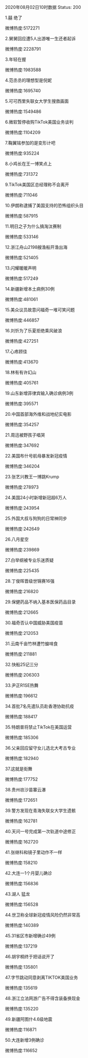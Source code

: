 2020年08月02日10时数据
Status: 200

1.囍 绝了

微博热度:5172271

2.舅舅回应遭5人出游唯一生还者起诉

微博热度:2228791

3.年轻在握

微博热度:1983588

4.范丞丞的理想型是倪妮

微博热度:1695740

5.可可西里失联女大学生搜救画面

微博热度:1549486

6.微软暂停收购TikTok美国业务谈判

微博热度:1104209

7.鞠翼铭参加的是变形计吧

微博热度:935224

8.小鸡长在王一博笑点上

微博热度:731372

9.TikTok美国区总经理称不会离开

微博热度:711046

10.伊朗称逮捕了美国支持的恐怖组织头目

微博热度:587915

11.明日之子为什么搞淘汰赛制

微博热度:533146

12.浙江舟山2198艘渔船开渔出海

微博热度:521405

13.闪耀暖暖声明

微博热度:517249

14.新疆新增本土病例30例

微博热度:481061

15.美众议员故意问福奇一堆可笑问题

微博热度:446857

16.刘忻为了乐夏拒绝乘风破浪

微博热度:427251

17.心疼顾佳

微博热度:413670

18.林有有许幻山

微博热度:405761

19.山东新增菲律宾输入确诊病例3例

微博热度:395571

20.中国首部海外维和战地纪实电影

微博热度:354257

21.周迅被野孩子唱哭

微博热度:347692

22.美国布什号航母暴发新冠疫情

微博热度:346204

23.张艺兴教王一博跳Krump

微博热度:278973

24.美国24小时新增新冠超6万人

微博热度:243954

25.外国大叔与狗狗的日常神同步

微博热度:242649

26.八月星空

微博热度:239869

27.白举纲被专业乐迷质疑

微博热度:225435

28.丁俊晖晋级世锦赛16强

微博热度:216820

29.保健药品不纳入基本医保药品目录

微博热度:212665

30.福奇否认中国威胁美国疫苗

微博热度:212053

31.云南千亩竹林遭竹蝗啃食

微博热度:211881

32.快船25记三分

微博热度:206303

33.尹正R1SE热舞

微博热度:196612

34.首批7名先遣队员赴香港协助抗疫

微博热度:188417

35.特朗普将禁止TikTok在美国运营

微博热度:185306

36.父亲回应留守女儿选北大考古专业

微博热度:182940

37.这就是街舞

微博热度:177752

38.贵州岜沙苗寨云瀑

微博热度:172651

39.警方发现在青海失联女大学生遗骸

微博热度:162781

40.天问一号完成第一次轨道中途修正

微博热度:162720

41.张继科和镜子里动作不一样

微博热度:158210

42.大连一1个月婴儿确诊

微博热度:156836

43.湖人 猛龙

微博热度:156528

44.世卫称全球新冠疫情风险仍然非常高

微博热度:140389

45.31省区市新增确诊49例

微博热度:137219

46.胡宇桐终于把话说开了

微博热度:135801

47.字节跳动同意剥离TIKTOK美国业务

微博热度:135619

48.浙江立法网游广告不得含装备换现金

微博热度:135220

49.新疆阿图什4.6级地震

微博热度:116871

50.大连新增3例确诊

微博热度:116652

